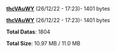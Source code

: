 [**thcVAuWY**](/data/thcVAuWY.txt) (26/12/22 - 17:23)- 1401 bytes

[**thcVAuWY**](/data/thcVAuWY.txt) (26/12/22 - 17:23)- 1401 bytes

**Total Datas**: 1804

**Total Size**: 10.97 MB / 11.0 MB
